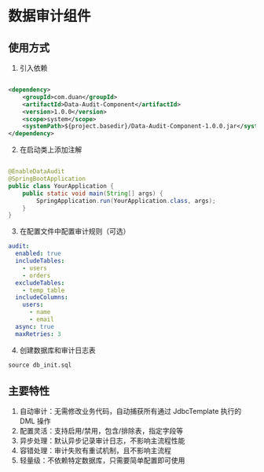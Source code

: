 # 数据审计组件

## 使用方式

1. 引入依赖

```xml

<dependency>
    <groupId>com.duan</groupId>
    <artifactId>Data-Audit-Component</artifactId>
    <version>1.0.0</version>
    <scope>system</scope>
    <systemPath>${project.basedir}/Data-Audit-Component-1.0.0.jar</systemPath>
</dependency>
```

2. 在启动类上添加注解

```java

@EnableDataAudit
@SpringBootApplication
public class YourApplication {
    public static void main(String[] args) {
        SpringApplication.run(YourApplication.class, args);
    }
}
```

3. 在配置文件中配置审计规则（可选）

```yaml
audit:
  enabled: true
  includeTables:
    - users
    - orders
  excludeTables:
    - temp_table
  includeColumns:
    users:
      - name
      - email
  async: true
  maxRetries: 3
```

4. 创建数据库和审计日志表

```shell
source db_init.sql
```

## 主要特性

1. 自动审计：无需修改业务代码，自动捕获所有通过 JdbcTemplate 执行的 DML 操作
2. 配置灵活：支持启用/禁用，包含/排除表，指定字段等
3. 异步处理：默认异步记录审计日志，不影响主流程性能
4. 容错处理：审计失败有重试机制，且不影响主流程
5. 轻量级：不依赖特定数据库，只需要简单配置即可使用
